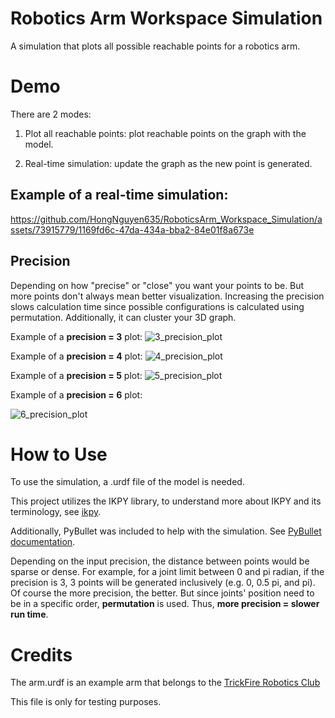 # Robotics Arm Workspace Simulation

A simulation that plots all possible reachable points for a robotics arm.

# Demo

There are 2 modes: 

1. Plot all reachable points: plot reachable points on the graph with the model.

2. Real-time simulation: update the graph as the new point is generated.

## Example of a real-time simulation:

https://github.com/HongNguyen635/RoboticsArm_Workspace_Simulation/assets/73915779/1169fd6c-47da-434a-bba2-84e01f8a673e

## Precision

Depending on how "precise" or "close" you want your points to be. But more points don't always mean better visualization. Increasing the precision slows calculation time since possible configurations is calculated using permutation. Additionally, it can cluster your 3D graph.

Example of a **precision = 3** plot:
![3_precision_plot](https://github.com/HongNguyen635/RoboticsArm_Workspace_Simulation/assets/73915779/b2d61397-3d70-40d8-87b9-df536fc3545f)

Example of a **precision = 4** plot:
![4_precision_plot](https://github.com/HongNguyen635/RoboticsArm_Workspace_Simulation/assets/73915779/a9d59c68-fd1d-49a4-aeb0-8ae650a90d17)

Example of a **precision = 5** plot:
![5_precision_plot](https://github.com/HongNguyen635/RoboticsArm_Workspace_Simulation/assets/73915779/a4711369-7264-4757-a32b-927d99b13463)

Example of a **precision = 6** plot:

![6_precision_plot](https://github.com/HongNguyen635/RoboticsArm_Workspace_Simulation/assets/73915779/cf5c5ee6-e810-487e-8938-7ecd15017e39)

# How to Use

To use the simulation, a .urdf file of the model is needed. 

This project utilizes the IKPY library, to understand more about IKPY and its terminology, see [ikpy](https://github.com/Phylliade/ikpy).

Additionally, PyBullet was included to help with the simulation. See [PyBullet documentation](https://pybullet.org/wordpress/index.php/forum-2/).

Depending on the input precision, the distance between points would be sparse or dense. For example, for a joint limit between 0 and pi radian, if the precision is 3, 3 points will be generated inclusively (e.g. 0, 0.5 pi, and pi). Of course the more precision, the better. But since joints' position need to be in a specific order, **permutation** is used. Thus, **more precision = slower run time**.

# Credits

The arm.urdf is an example arm that belongs to the [TrickFire Robotics Club](https://www.trickfirerobotics.org/)

This file is only for testing purposes.
